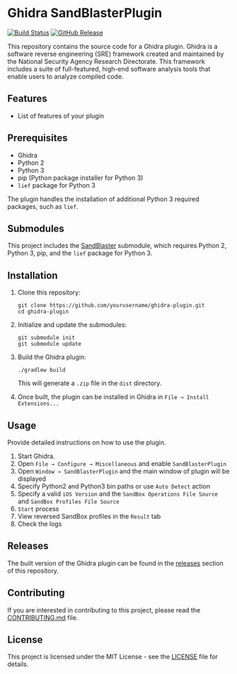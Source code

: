 # Ghidra SandBlasterPlugin

[![Build Status](https://travis-ci.org/yourusername/ghidra-plugin.svg?branch=master)](https://travis-ci.org/yourusername/ghidra-plugin)
[![GitHub Release](https://img.shields.io/github/release/yourusername/ghidra-plugin.svg)](https://github.com/yourusername/ghidra-plugin/releases)

This repository contains the source code for a Ghidra plugin. Ghidra is a software reverse engineering (SRE) framework created and maintained by the National Security Agency Research Directorate. This framework includes a suite of full-featured, high-end software analysis tools that enable users to analyze compiled code.

## Features

- List of features of your plugin

## Prerequisites

- Ghidra
- Python 2
- Python 3
- pip (Python package installer for Python 3)
- `lief` package for Python 3

The plugin handles the installation of additional Python 3 required packages, such as `lief`.

## Submodules

This project includes the [SandBlaster](https://github.com/malus-security/sandblaster.git) submodule, which requires Python 2, Python 3, pip, and the `lief` package for Python 3.

## Installation

1. Clone this repository:

    ```
    git clone https://github.com/yourusername/ghidra-plugin.git
    cd ghidra-plugin
    ```

2. Initialize and update the submodules:

    ```
    git submodule init
    git submodule update
    ```

3. Build the Ghidra plugin:

    ```
    ./gradlew build
    ```

    This will generate a `.zip` file in the `dist` directory.

4. Once built, the plugin can be installed in Ghidra in `File → Install Extensions...`

## Usage

Provide detailed instructions on how to use the plugin.

1. Start Ghidra.
2. Open `File → Configure → Miscellaneous` and enable `SandBlasterPlugin`
3. Open `Window → SandBlasterPlugin` and the main window of plugin will be displayed
4. Specify Python2 and Python3 bin paths or use `Auto Detect` action
5. Specify a valid `iOS Version` and the `SandBox Operations File Source` and `SandBox Profiles File Source`
6. `Start` process
7. View reversed SandBox profiles in the `Result` tab
8. Check the logs

## Releases

The built version of the Ghidra plugin can be found in the [releases](https://github.com/yourusername/ghidra-plugin/releases) section of this repository.

## Contributing

If you are interested in contributing to this project, please read the [CONTRIBUTING.md](CONTRIBUTING.md) file.

## License

This project is licensed under the MIT License - see the [LICENSE](LICENSE) file for details.
